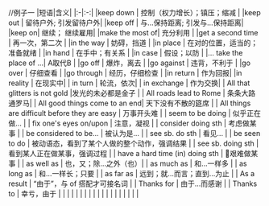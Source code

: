 










//例子一
|短语|含义|
|:-|:-:|
|keep down | 控制（权力增长）；镇压；缩减 |
|keep out | 留待户外; 引发留待户外|
|keep off | 与...保持距离; 引发与...保持距离|
|keep on| 继续； 继续雇用|
|make the most of| 充分利用 |
|get a second time | 再一次，第二次 |
|in the way | 妨碍，挡道 |
|in place | 在对的位置，适当的；准备就绪 |
|in hand | 在手中；有关系 |
|in case | 假设；以防 |
|... take the place of ...| A取代B |
|go off | 爆炸，离去 |
|go against | 违背，不利于 |
|go over | 仔细查看 |
|go through | 经历，仔细检查 |
|in return | 作为回报|
|in reality | 在现实中|
| in turn | 轮流，依次|
| in exchange | 作为交换|
| All that glitters is not gold |发光的未必都是金子 |
| All roads lead to Rome | 条条大路通罗马|
| All good things come to an end| 天下没有不散的筵席 |
| All things are difficult before they are easy | 万事开头难 |
| seem to be doing | 似乎正在做... |
| fix one's eyes on/upon | 注意，凝视 |
| consider doing sth | 考虑做某事 |
| be considered to be... | 被认为是… |
| see sb. do sth | 看见... |
| be seen to do | 被动语态，看到了某个人做的整个动作，强调结果  |
| see sb. doing sth | 看到某人正在做某事，强调过程 |
| have a hard time (in) doing sth | 艰难做某事 |
| as well as  |  也，又；除…之外（也）|
| as much as | 和…一样多 |
| as long as | 和…一样长；只要 |
| as far as | 远到；就…而言；直到…为止 |
| As a result | “由于”，与 of 搭配才可接名词 |
|  Thanks for | 由于…而感谢 |
|  Thanks to | 幸亏，由于 |
|   |   |
|   |   |
|   |   |
|   |   |
|   |   |
|   |   |















